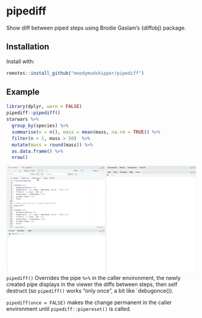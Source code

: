 
<!-- README.md is generated from README.Rmd. Please edit that file -->

# pipediff

Show diff between piped steps using Brodie Gaslam’s {diffobj} package.

## Installation

Install with:

``` r
remotes::install_github("moodymudskipper/pipediff")
```

## Example

``` r
library(dplyr, warn = FALSE)
pipediff::pipediff()
starwars %>%
  group_by(species) %>%
  summarise(n = n(), mass = mean(mass, na.rm = TRUE)) %>%
  filter(n > 1, mass > 50)  %>%
  mutate(mass = round(mass)) %>%
  as.data.frame() %>%
  nrow()
```

![nomnoml](man/figures/pipediff.gif) `pipediff()` Overrides the pipe
`%>%` in the caller environment, the newly created pipe displays in the
viewer the diffs between steps, then self destruct (so `pipediff()`
works “only once”, a bit like \`debugonce()).

`pipediff(once = FALSE)` makes the change permanent in the caller
environment until `pipediff::pipereset()` is called.
